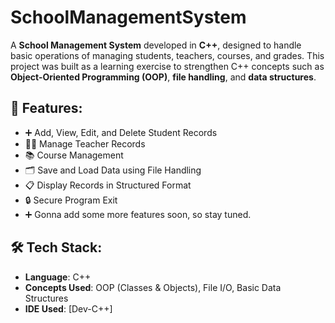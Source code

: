 # SchoolManagementSystem

A **School Management System** developed in **C++**, designed to handle basic operations of managing students, teachers, courses, and grades. This project was built as a learning exercise to strengthen C++ concepts such as **Object-Oriented Programming (OOP)**, **file handling**, and **data structures**.

## 📂 Features:
- ➕ Add, View, Edit, and Delete Student Records
- 👨‍🏫 Manage Teacher Records
- 📚 Course Management
- 🗂️ Save and Load Data using File Handling
- 📋 Display Records in Structured Format
- 🔒 Secure Program Exit
- ➕ Gonna add some more features soon, so stay tuned.

## 🛠️ Tech Stack:
- **Language**: C++
- **Concepts Used**: OOP (Classes & Objects), File I/O, Basic Data Structures
- **IDE Used**: [Dev-C++]

